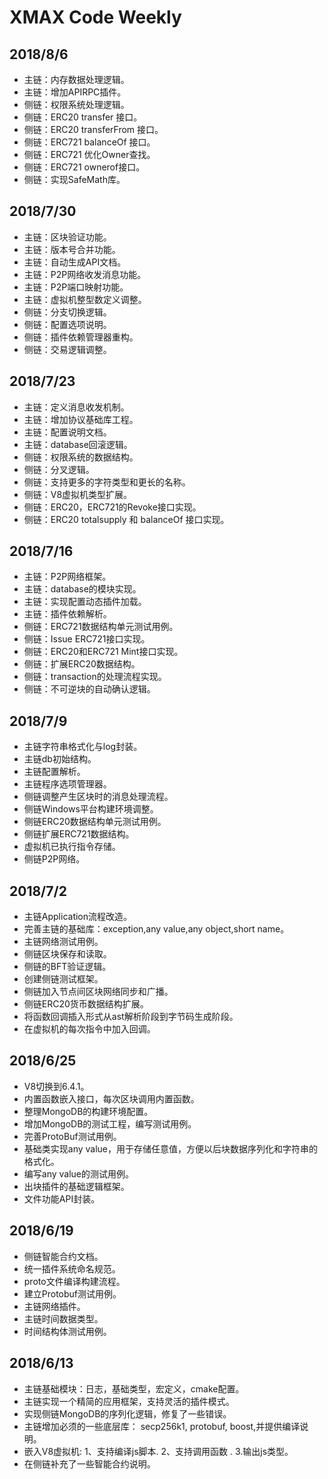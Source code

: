 # XMAX Code Weekly


2018/8/6
-----------------------
*  主链：内存数据处理逻辑。
*  主链：增加APIRPC插件。
*  侧链：权限系统处理逻辑。
*  侧链：ERC20 transfer 接口。
*  侧链：ERC20 transferFrom 接口。
*  侧链：ERC721 balanceOf 接口。
*  侧链：ERC721 优化Owner查找。
*  侧链：ERC721 ownerof接口。
*  侧链：实现SafeMath库。

2018/7/30
-----------------------
*  主链：区块验证功能。
*  主链：版本号合并功能。
*  主链：自动生成API文档。
*  主链：P2P网络收发消息功能。
*  主链：P2P端口映射功能。
*  主链：虚拟机整型数定义调整。
*  侧链：分支切换逻辑。
*  侧链：配置选项说明。
*  侧链：插件依赖管理器重构。
*  侧链：交易逻辑调整。


2018/7/23
-----------------------
*  主链：定义消息收发机制。
*  主链：增加协议基础库工程。
*  主链：配置说明文档。
*  主链：database回滚逻辑。
*  侧链：权限系统的数据结构。
*  侧链：分叉逻辑。
*  侧链：支持更多的字符类型和更长的名称。
*  侧链：V8虚拟机类型扩展。
*  侧链：ERC20，ERC721的Revoke接口实现。
*  侧链：ERC20 totalsupply 和 balanceOf 接口实现。

2018/7/16
-----------------------
*  主链：P2P网络框架。
*  主链：database的模块实现。
*  主链：实现配置动态插件加载。
*  主链：插件依赖解析。
*  侧链：ERC721数据结构单元测试用例。
*  侧链：Issue ERC721接口实现。
*  侧链：ERC20和ERC721 Mint接口实现。
*  侧链：扩展ERC20数据结构。
*  侧链：transaction的处理流程实现。
*  侧链：不可逆块的自动确认逻辑。


2018/7/9
-----------------------
*  主链字符串格式化与log封装。
*  主链db初始结构。
*  主链配置解析。
*  主链程序选项管理器。
*  侧链调整产生区块时的消息处理流程。
*  侧链Windows平台构建环境调整。
*  侧链ERC20数据结构单元测试用例。
*  侧链扩展ERC721数据结构。
*  虚拟机已执行指令存储。
*  侧链P2P网络。


2018/7/2
-----------------------
*  主链Application流程改造。
*  完善主链的基础库：exception,any value,any object,short name。
*  主链网络测试用例。
*  侧链区块保存和读取。
*  侧链的BFT验证逻辑。
*  创建侧链测试框架。
*  侧链加入节点间区块网络同步和广播。
*  侧链ERC20货币数据结构扩展。
*  将函数回调插入形式从ast解析阶段到字节码生成阶段。
*  在虚拟机的每次指令中加入回调。


2018/6/25
-----------------------
*  V8切换到6.4.1。
*  内置函数嵌入接口，每次区块调用内置函数。
*  整理MongoDB的构建环境配置。
*  增加MongoDB的测试工程，编写测试用例。
*  完善ProtoBuf测试用例。
*  基础类实现any value，用于存储任意值，方便以后块数据序列化和字符串的格式化。
*  编写any value的测试用例。
*  出块插件的基础逻辑框架。
*  文件功能API封装。


2018/6/19
-----------------------
*  侧链智能合约文档。
*  统一插件系统命名规范。
*  proto文件编译构建流程。
*  建立Protobuf测试用例。
*  主链网络插件。
*  主链时间数据类型。
*  时间结构体测试用例。


2018/6/13
-----------------------
*  主链基础模块：日志，基础类型，宏定义，cmake配置。
*  主链实现一个精简的应用框架，支持灵活的插件模式。
*  实现侧链MongoDB的序列化逻辑，修复了一些错误。
*  主链增加必须的一些底层库： secp256k1, protobuf, boost,并提供编译说明。
*  嵌入V8虚拟机: 1、支持编译js脚本. 2、支持调用函数 . 3.输出js类型。
*  在侧链补充了一些智能合约说明。
